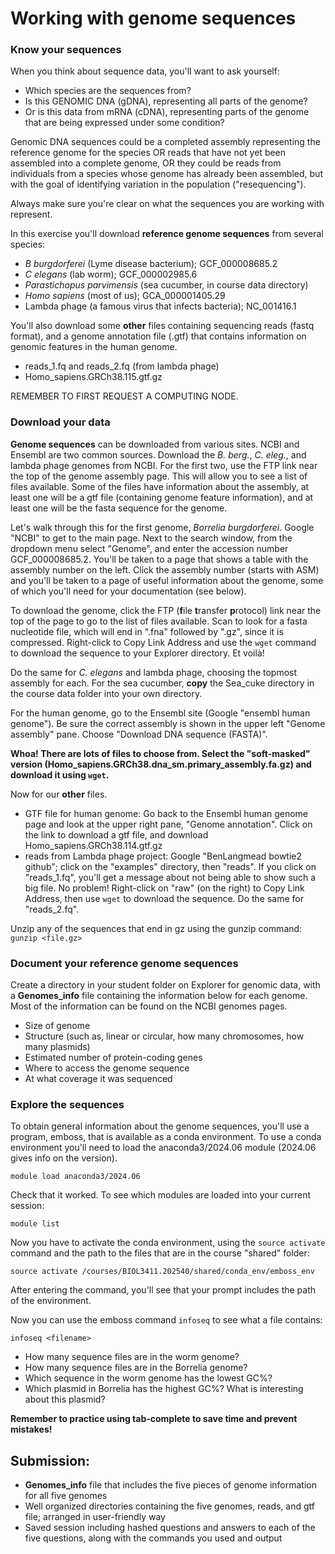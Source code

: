 # Working with genome sequences

### Know your sequences

When you think about sequence data, you'll want to ask yourself:
* Which species are the sequences from?
* Is this GENOMIC DNA (gDNA), representing all parts of the genome? 
* Or is this data from mRNA (cDNA), representing parts of the genome that are being expressed under some condition?

Genomic DNA sequences could be a completed assembly representing the reference genome for the species OR reads that have not yet been assembled into a complete genome, OR they could be reads from individuals from a species whose genome has already been assembled, but with the goal of identifying variation in the population ("resequencing").

Always make sure you're clear on what the sequences you are working with represent.

In this exercise you'll download **reference genome sequences** from several species:
* _B burgdorferei_ (Lyme disease bacterium); GCF_000008685.2
* _C elegans_ (lab worm); GCF_000002985.6
* _Parastichopus parvimensis_ (sea cucumber, in course data directory)
* _Homo sapiens_ (most of us); GCA_000001405.29
* Lambda phage (a famous virus that infects bacteria); NC_001416.1

You'll also download some **other** files containing sequencing reads (fastq format), and a genome annotation file (.gtf) that contains information on genomic features in the human genome.

* reads_1.fq and reads_2.fq (from lambda phage)
* Homo_sapiens.GRCh38.115.gtf.gz

REMEMBER TO FIRST REQUEST A COMPUTING NODE.

### Download your data

**Genome sequences** can be downloaded from various sites. NCBI and Ensembl are two common sources. Download the _B. berg._, _C. eleg._, and lambda phage genomes from NCBI. For the first two, use the FTP link near the top of the genome assembly page. This will allow you to see a list of files available. Some of the files have information about the assembly, at least one will be a gtf file (containing genome feature information), and at least one will be the fasta sequence for the genome.

Let's walk through this for the first genome, _Borrelia burgdorferei_. Google "NCBI" to get to the main page. Next to the search window, from the dropdown menu select "Genome", and enter the accession number GCF_000008685.2. You'll be taken to a page that shows a table with the assembly number on the left. Click the assembly number (starts with ASM) and you'll be taken to a page of useful information about the genome, some of which you'll need for your documentation (see below). 

To download the genome, click the FTP (**f**ile **t**ransfer **p**rotocol) link near the top of the page to go to the list of files available. Scan to look for a fasta nucleotide file, which will end in ".fna" followed by ".gz", since it is compressed. Right-click to Copy Link Address and use the `wget` command to download the sequence to your Explorer directory. Et voilà!

Do the same for _C. elegans_ and lambda phage, choosing the topmost assembly for each. For the sea cucumber, **copy** the Sea_cuke directory in the course data folder into your own directory.

For the human genome, go to the Ensembl site (Google "ensembl human genome"). Be sure the correct assembly is shown in the upper left "Genome assembly" pane. Choose "Download DNA sequence (FASTA)". 

**Whoa! There are lots of files to choose from. Select the "soft-masked" version (Homo_sapiens.GRCh38.dna_sm.primary_assembly.fa.gz) and download it using `wget`.**

Now for our **other** files.

* GTF file for human genome: Go back to the Ensembl human genome page and look at the upper right pane, "Genome annotation". Click on the link to download a gtf file, and download Homo_sapiens.GRCh38.114.gtf.gz
* reads from Lambda phage project: Google "BenLangmead bowtie2 github"; click on the "examples" directory, then "reads". If you click on "reads_1.fq", you'll get a message about not being able to show such a big file. No problem! Right-click on "raw" (on the right) to Copy Link Address, then use `wget` to download the sequence. Do the same for "reads_2.fq".  

Unzip any of the sequences that end in gz using the gunzip command: `gunzip <file.gz>`

### Document your reference genome sequences

Create a directory in your student folder on Explorer for genomic data, with a **Genomes_info** file containing the information below for each genome. Most of the information can be found on the NCBI genomes pages.

*	Size of genome
*	Structure (such as, linear or circular, how many chromosomes, how many plasmids)
*	Estimated number of protein-coding genes
*	Where to access the genome sequence
* At what coverage it was sequenced

### Explore the sequences

To obtain general information about the genome sequences, you'll use a program, emboss, that is available as a conda environment. To use a conda environment you'll need to load the anaconda3/2024.06 module (2024.06 gives info on the version). 

`module load anaconda3/2024.06`

Check that it worked. To see which modules are loaded into your current session:

`module list`

Now you have to activate the conda environment, using the `source activate` command and the path to the files that are in the course "shared" folder:

`source activate /courses/BIOL3411.202540/shared/conda_env/emboss_env`

After entering the command, you'll see that your prompt includes the path of the environment.

Now you can use the emboss command `infoseq` to see what a file contains:

`infoseq <filename>`

* How many sequence files are in the worm genome?
* How many sequence files are in the Borrelia genome?
* Which sequence in the worm genome has the lowest GC%?
* Which plasmid in Borrelia has the highest GC%? What is interesting about this plasmid?

**Remember to practice using tab-complete to save time and prevent mistakes!**

## Submission:
+ **Genomes_info** file that includes the five pieces of genome information for all five genomes
+ Well organized directories containing the five genomes, reads, and gtf file; arranged in user-friendly way
+ Saved session including hashed questions and answers to each of the five questions, along with the commands you used and output 

